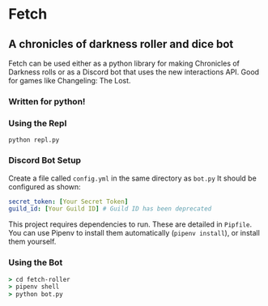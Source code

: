 # Fetch
## A chronicles of darkness roller and dice bot
Fetch can be used either as a python library for making Chronicles of Darkness rolls or as a Discord bot that uses the new interactions API.
Good for games like Changeling: The Lost.
### Written for python!
### Using the Repl
`python repl.py`
### Discord Bot Setup
Create a file called `config.yml` in the same directory as `bot.py`
It should be configured as shown:
```yaml
secret_token: [Your Secret Token]
guild_id: [Your Guild ID] # Guild ID has been deprecated
```

This project requires dependencies to run. These are detailed in `Pipfile`. You can use Pipenv to install them automatically (`pipenv install`), or install them yourself.

### Using the Bot

```cmd
> cd fetch-roller
> pipenv shell
> python bot.py
```
